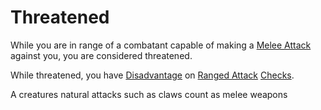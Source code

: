 # Threatened

While you are in range of a combatant capable of making a [Melee Attack](../Game%20Procedures/Melee%20Attack.md) against you, you are considered threatened.

While threatened, you have [Disadvantage](../Dice%20Rolls/Disadvantage.md) on [Ranged Attack](../Game%20Procedures/Ranged%20Attack.md) [Checks](../Game%20Procedures/Check.md).

A creatures natural attacks such as claws count as melee weapons
